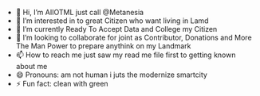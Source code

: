 - 👋 Hi, I’m AIIOTML just call @Metanesia
- 👀 I’m interested in to great Citizen who want living in Lamd
- 🌱 I’m currently Ready To Accept Data and College my Citizen
- 💞️ I’m looking to collaborate for joint as Contributor, Donations and More The Man Power to prepare anythink on my Landmark 
- 📫 How to reach me just saw my read me file first to getting known about me
- 😄 Pronouns:  am not human i juts the modernize smartcity
- ⚡ Fun fact: clean  with  green

<!---
Metanesia/Metanesia is a ✨ special ✨ repository because its `README.md` (this file) appears on your GitHub profile.
You can click the Preview link to take a look at your changes.
--->
